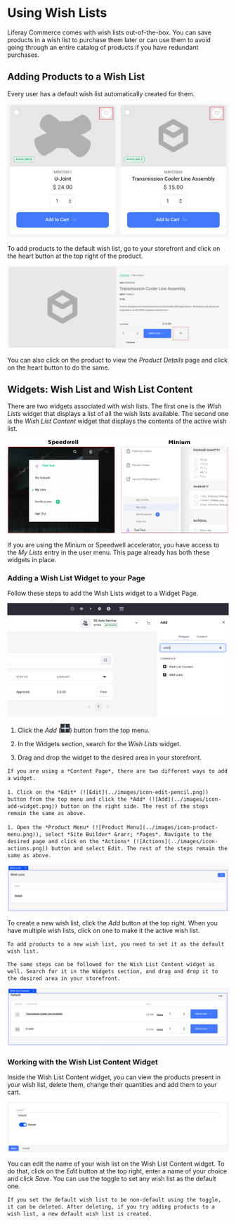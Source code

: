 # Using Wish Lists

Liferay Commerce comes with wish lists out-of-the-box. You can save products in a wish list to purchase them later or can use them to avoid going through an entire catalog of products if you have redundant purchases.

## Adding Products to a Wish List

Every user has a default wish list automatically created for them.

![Click the heart button at the top right to add it to the default wish list.](./using-wish-lists/images/01.png)

To add products to the default wish list, go to your storefront and click on the heart button at the top right of the product.

![Click the heart button next to the Add to Cart button to add it to the default wish list.](./using-wish-lists/images/02.png)

You can also click on the product to view the *Product Details* page and click on the heart button to do the same.  

## Widgets: Wish List and Wish List Content

There are two widgets associated with wish lists. The first one is the *Wish Lists* widget that displays a list of all the wish lists available. The second one is the *Wish List Content* widget that displays the contents of the active wish list.

![The Minium and Speedwell accelerators already have the widgets in place.](./using-wish-lists/images/03.png)

If you are using the Minium or Speedwell accelerator, you have access to the *My Lists* entry in the user menu. This page already has both these widgets in place.

### Adding a Wish List Widget to your Page

Follow these steps to add the Wish Lists widget to a Widget Page.

![Search for the Wish Lists widget under the Widgets section.](./using-wish-lists/images/04.png)

1. Click the *Add* (![Add](../images/icon-add-widget.png)) button from the top menu.

1. In the Widgets section, search for the *Wish Lists* widget.

1. Drag and drop the widget to the desired area in your storefront.

```{important}
If you are using a *Content Page*, there are two different ways to add a widget.

1. Click on the *Edit* (![Edit](../images/icon-edit-pencil.png)) button from the top menu and click the *Add* (![Add](../images/icon-add-widget.png)) button on the right side. The rest of the steps remain the same as above.

1. Open the *Product Menu* (![Product Menu](../images/icon-product-menu.png)), select *Site Builder* &rarr; *Pages*. Navigate to the desired page and click on the *Actions* (![Actions](../images/icon-actions.png)) button and select Edit. The rest of the steps remain the same as above.
```

![The Wish List widget displays all the wish lists.](./using-wish-lists/images/05.png)

To create a new wish list, click the *Add* button at the top right. When you have multiple wish lists, click on one to make it the active wish list.

```{important}
To add products to a new wish list, you need to set it as the default wish list.
```

```{note}
The same steps can be followed for the Wish List Content widget as well. Search for it in the Widgets section, and drag and drop it to the desired area in your storefront.
```

![You can view the products in the wish list, delete them, change their quantities or add them to your cart.](./using-wish-lists/images/06.png)

### Working with the Wish List Content Widget

Inside the Wish List Content widget, you can view the products present in your wish list, delete them, change their quantities and add them to your cart.

![You can edit the wish list's name or set it as the default wish list.](./using-wish-lists/images/07.png)

You can edit the name of your wish list on the Wish List Content widget. To do that, click on the *Edit* button at the top right, enter a name of your choice and click *Save*. You can use the toggle to set any wish list as the default one.

```{note}
If you set the default wish list to be non-default using the toggle, it can be deleted. After deleting, if you try adding products to a wish list, a new default wish list is created.
```
